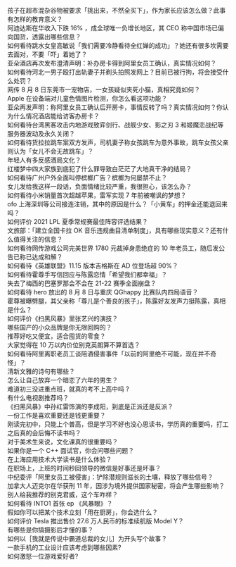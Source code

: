 孩子在超市混杂谷物被要求「挑出来，不然全买下」，作为家长应该怎么做？此事有怎样的教育意义？  
阿迪达斯在华收入下跌 16% ，成全球唯一负增长地区，其 CEO 称中国市场已偏向国货，透露出哪些信息？  
如何看待跳水女皇高敏说「我们需要冷静看待全红婵的成功」？她还有很多坎需要去面对，不要「吓」着她了？  
亚朵酒店再次发布澄清声明：补办房卡得到阿里女员工确认，真实情况如何？  
如何看待河北一男子殴打出轨妻子并剃头拍照发网上？目前已被行拘，将会接受什么处罚？  
网传 8 月 8 日东莞市一宠物店，一女孩疑似夹死小猫，真相究竟如何？  
Apple 在设备端对儿童色情图片检测，你怎么看这项功能？  
亚朵再发声明：称阿里女员工确认后开房卡，事情反转了吗？真实情况如何？你认为什么情况酒店能给访客办房卡？  
如何看待台湾黑客攻击内地游戏致弈剑行、战舰少女、影之刃 3 和姬魔恋战纪等服务器波动及永久关闭？  
如何看待货拉拉跳车案双方发声，司机妻子称女孩跳车为意外事故，跳车女孩父亲则认为「女儿不会无故跳车」？  
年轻人有多反感酒局文化？  
红楼梦中四大家族到底犯了什么罪导致白茫茫了大地真干净的结局？  
如何看待广州户外全面叫停槟榔广告？槟榔为何屡禁不止？  
女儿发给我这样一段话，负面情绪比较严重，我很担心，该怎么办？  
如何看待小米销量首次超越苹果，雷军实现 7 年前被嘲讽的梦想？  
ofo 上海深圳等公司接连注销，其中的原因是什么？「小黄车」的押金还能退回来吗？  
如何评价 2021 LPL 夏季常规赛最佳阵容评选结果？  
文旅部：「建立全国卡拉 OK 音乐违规曲目清单制度」，具有哪些现实意义？还有什么值得关注的信息？  
如何看待网传游戏公司完美世界 1780 元裁掉身患绝症的 10 年老员工，随后发公告已称已达成和解？  
如何看待《英雄联盟》11.15 版本吉格斯在 AD 位登场超 90%？  
如何看待霍尊手写信回应与陈露恋情「希望我们都幸福」？  
失去了梅西的巴塞罗那会不会在 21-22 赛季全面崩盘？  
如何看待 hero 放出的 8 月 8 日与重庆 QGhappy 比赛队内四局语音？  
霍尊被曝劈腿，其父亲称「尊儿是个善良的孩子」，陈露好友发声力挺陈露，真相是什么？  
如何评价《扫黑风暴》里张艺兴的演技？  
哪些国产的小众品牌是你无限回购的？  
推荐好吃又便宜，适合囤货的零食？  
大家觉得在 10 万以内价位别克英朗算不算首选？  
如何看待阿里离职老员工谈陪酒侵害事件「以前的阿里绝不可能，现在并不奇怪」？  
清新文雅的诗句有哪些？  
怎么让自己放弃一个暗恋了六年的男生？  
难道初三没进重点班，就真的考不上高中吗 ?  
有什么电视剧推荐吗？  
《扫黑风暴》中孙红雷饰演的李成阳，到底是正派还是反派？  
一份工作是喜欢重要还是钱更重要？  
刚读完初中，只能上个普高，但是学习不好也没心思读书，学历真的重要吗，打工之后真的会后悔不读书吗？  
对于美术生来说，文化课真的很重要吗？  
如果你是一个 C++ 面试官，你会问哪些问题？  
在上海应用技术大学读书是什么体验？  
在职场上，上班的时间秒回领导的微信是好事还是坏事？  
中纪委评「阿里女员工被侵害」：铲除潜规则滋长的土壤，释放了哪些信号？  
加拿大人迈克尔在华获刑 11 年，因涉为境外提供国家秘密，将会产生哪些影响？  
别人给我推荐的别克君威，这个车咋样？  
如何看待 INTO1 首张 ep 《风暴眼》？  
假如你可以把某个技术立刻「用在厨房」，你会选什么？  
如何评价 Tesla 推出售价 27.6 万人民币的标准续航版 Model Y？  
有哪些是你搞摄影后才懂的事？  
如何以［我就是传说中霸道总裁的女儿］为开头写个故事？  
一款手机的工业设计应该考虑到哪些因素?  
如何激怒一位游戏爱好者?  
